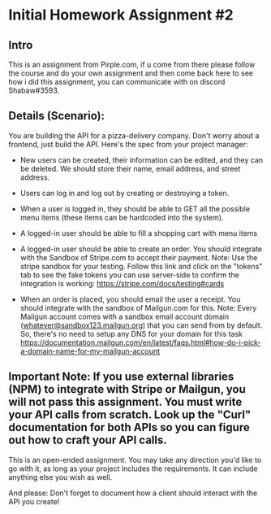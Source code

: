# Initial Homework Assignment #2

## Intro

This is an assignment from Pirple.com, if u come from there please follow the course and do your own assignment and then come back here to see how i did this assignment, you can communicate with on discord Shabaw#3593. 

## Details (Scenario):

You are building the API for a pizza-delivery company. Don't worry about a frontend, just build the API. Here's the spec from your project manager:

- New users can be created, their information can be edited, and they can be deleted. We should store their name, email address, and street address.

- Users can log in and log out by creating or destroying a token.

- When a user is logged in, they should be able to GET all the possible menu items (these items can be hardcoded into the system).

- A logged-in user should be able to fill a shopping cart with menu items

- A logged-in user should be able to create an order. You should integrate with the Sandbox of Stripe.com to accept their payment. Note: Use the stripe sandbox for your testing. Follow this link and click on the "tokens" tab to see the fake tokens you can use server-side to confirm the integration is working: https://stripe.com/docs/testing#cards

- When an order is placed, you should email the user a receipt. You should integrate with the sandbox of Mailgun.com for this. Note: Every Mailgun account comes with a sandbox email account domain (whatever@sandbox123.mailgun.org) that you can send from by default. So, there's no need to setup any DNS for your domain for this task https://documentation.mailgun.com/en/latest/faqs.html#how-do-i-pick-a-domain-name-for-my-mailgun-account

## Important Note: If you use external libraries (NPM) to integrate with Stripe or Mailgun, you will not pass this assignment. You must write your API calls from scratch. Look up the "Curl" documentation for both APIs so you can figure out how to craft your API calls.

This is an open-ended assignment. You may take any direction you'd like to go with it, as long as your project includes the requirements. It can include anything else you wish as well. 

And please: Don't forget to document how a client should interact with the API you create!
